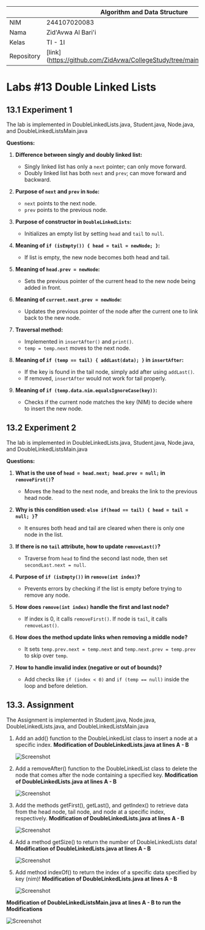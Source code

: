 |  | Algorithm and Data Structure |
|--|--|
| NIM |  244107020083|
| Nama |  Zid'Avwa Al Bari'i |
| Kelas | TI - 1I |
| Repository | [link] (https://github.com/ZidAvwa/CollegeStudy/tree/main/2ndSemester) |

# Labs #13 Double Linked Lists

## 13.1 Experiment 1

The lab is implemented in DoubleLinkedLists.java, Student.java, Node.java, and DoubleLinkedListsMain.java

**Questions:**

1. **Difference between singly and doubly linked list:**

   * Singly linked list has only a `next` pointer; can only move forward.
   * Doubly linked list has both `next` and `prev`; can move forward and backward.

2. **Purpose of `next` and `prev` in `Node`:**

   * `next` points to the next node.
   * `prev` points to the previous node.

3. **Purpose of constructor in `DoubleLinkedLists`:**

   * Initializes an empty list by setting `head` and `tail` to `null`.

4. **Meaning of `if (isEmpty()) { head = tail = newNode; }`:**

   * If list is empty, the new node becomes both head and tail.

5. **Meaning of `head.prev = newNode`:**

   * Sets the previous pointer of the current head to the new node being added in front.

6. **Meaning of `current.next.prev = newNode`:**

   * Updates the previous pointer of the node after the current one to link back to the new node.

7. **Traversal method:**

   * Implemented in `insertAfter()` and `print()`.
   * `temp = temp.next` moves to the next node.

8. **Meaning of `if (temp == tail) { addLast(data); }` in `insertAfter`:**

   * If the key is found in the tail node, simply add after using `addLast()`.
   * If removed, `insertAfter` would not work for tail properly.

9. **Meaning of `if (temp.data.nim.equalsIgnoreCase(key))`:**

   * Checks if the current node matches the key (NIM) to decide where to insert the new node.

## 13.2 Experiment 2

The lab is implemented in DoubleLinkedLists.java, Student.java, Node.java, and DoubleLinkedListsMain.java

**Questions:**

1. **What is the use of `head = head.next; head.prev = null;` in `removeFirst()`?**

   * Moves the head to the next node, and breaks the link to the previous head node.

2. **Why is this condition used: `else if(head == tail) { head = tail = null; }`?**

   * It ensures both head and tail are cleared when there is only one node in the list.

3. **If there is no `tail` attribute, how to update `removeLast()`?**

   * Traverse from `head` to find the second last node, then set `secondLast.next = null`.

4. **Purpose of `if (isEmpty())` in `remove(int index)`?**

   * Prevents errors by checking if the list is empty before trying to remove any node.

5. **How does `remove(int index)` handle the first and last node?**

   * If index is 0, it calls `removeFirst()`. If node is `tail`, it calls `removeLast()`.

6. **How does the method update links when removing a middle node?**

   * It sets `temp.prev.next = temp.next` and `temp.next.prev = temp.prev` to skip over `temp`.

7. **How to handle invalid index (negative or out of bounds)?**

   * Add checks like `if (index < 0)` and `if (temp == null)` inside the loop and before deletion.

## 13.3. Assignment

The Assignment is implemented in Student.java, Node.java, DoubleLinkedLists.java, and DoubleLinkedListsMain.java

1. Add an add() function to the DoubleLinkedList class to insert a node at a specific index. 
**Modification of DoubleLinkedLists.java at lines A - B**

    ![Screenshot](img/A.png)

2. Add a removeAfter() function to the DoubleLinkedList class to delete the node that comes after the node containing a specified key.
**Modification of DoubleLinkedLists.java at lines A - B**
    
    ![Screenshot](img/A.png)

3. Add the methods getFirst(), getLast(), and getIndex() to retrieve data from the head node, tail node, and node at a specific index, respectively.
**Modification of DoubleLinkedLists.java at lines A - B**

    ![Screenshot](img/A.png)

4. Add a method getSize() to return the number of DoubleLinkedLists data!
**Modification of DoubleLinkedLists.java at lines A - B**

    ![Screenshot](img/A.png)

5. Add method indexOf() to return the index of a specific data specified by key (nim)!
**Modification of DoubleLinkedLists.java at lines A - B**

    ![Screenshot](img/A.png)

**Modification of DoubleLinkedListsMain.java at lines A - B to run the Modifications**

![Screenshot](img/A.png)

